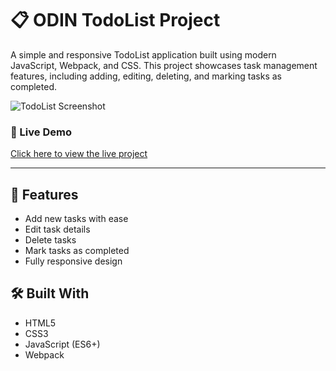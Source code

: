 # 📋 ODIN TodoList Project

A simple and responsive TodoList application built using modern JavaScript, Webpack, and CSS. This project showcases task management features, including adding, editing, deleting, and marking tasks as completed.

![TodoList Screenshot](path-to-your-screenshot.png)

### 🔗 Live Demo
[Click here to view the live project]([https://your-live-site-url.com](https://xxemat20xx.github.io/Todolist/))

---

## 🚀 Features
- Add new tasks with ease
- Edit task details
- Delete tasks
- Mark tasks as completed
- Fully responsive design

## 🛠️ Built With
- HTML5
- CSS3
- JavaScript (ES6+)
- Webpack
